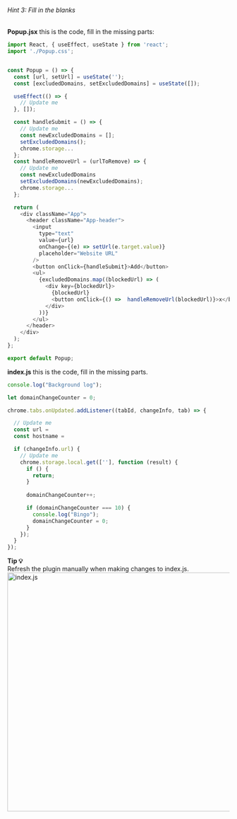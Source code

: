 ###### Hint 3: Fill in the blanks

**Popup.jsx** this is the code, fill in the missing parts:

```javascript
import React, { useEffect, useState } from 'react';
import './Popup.css';


const Popup = () => {
  const [url, setUrl] = useState('');
  const [excludedDomains, setExcludedDomains] = useState([]);

  useEffect(() => {
    // Update me
  }, []);

  const handleSubmit = () => {
    // Update me
    const newExcludedDomains = [];
    setExcludedDomains();
    chrome.storage...
  };
  const handleRemoveUrl = (urlToRemove) => {
    // Update me
    const newExcludedDomains
    setExcludedDomains(newExcludedDomains);
    chrome.storage...
  };

  return (
    <div className="App">
      <header className="App-header">
        <input
          type="text"
          value={url}
          onChange={(e) => setUrl(e.target.value)}
          placeholder="Website URL"
        />
        <button onClick={handleSubmit}>Add</button>
        <ul>
          {excludedDomains.map((blockedUrl) => (
            <div key={blockedUrl}>
              {blockedUrl}
              <button onClick={() =>  handleRemoveUrl(blockedUrl)}>x</button>
            </div>
          ))}
        </ul>
      </header>
    </div>
  );
};

export default Popup;

```

**index.js** this is the code, fill in the missing parts.

```javascript
console.log("Background log");

let domainChangeCounter = 0;

chrome.tabs.onUpdated.addListener((tabId, changeInfo, tab) => {

  // Update me
  const url = 
  const hostname = 

  if (changeInfo.url) {
    // Update me
    chrome.storage.local.get([''], function (result) {
      if () {
        return;
      }
	
      domainChangeCounter++;

      if (domainChangeCounter === 10) {
        console.log("Bingo");
        domainChangeCounter = 0;
      }
    });
  }
});

```

**Tip 💡**   
Refresh the plugin manually when making changes to index.js.
<img src="/chrome-extension/image6.png" alt="index.js" width="960" height="540">
